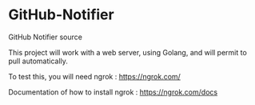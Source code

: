 # GitHub-Notifier
GitHub Notifier source

This project will work with a web server, using Golang, and will permit to pull automatically.

To test this, you will need ngrok : https://ngrok.com/

Documentation of how to install ngrok : https://ngrok.com/docs


